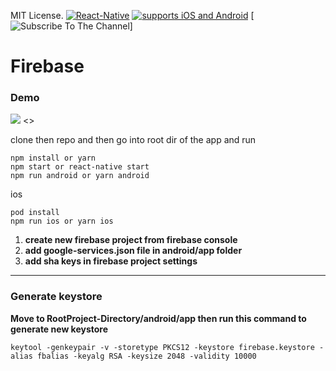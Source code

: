 
MIT License.
[![React-Native](https://img.shields.io/badge/React%20Native-333.svg?style=for-the-badge&logo=react&labelColor=4630eb&logoWidth=30&logoColor=fff)](https://reactnative.dev/) [![supports iOS and Android](https://img.shields.io/badge/Getting%20Started-4630EB.svg?style=for-the-badge&labelColor=000)](https://reactnative.dev/docs/getting-started) [![Subscribe To The Channel](https://img.shields.io/badge/Subscribe-red.svg?style=for-the-badge&logo=youtube&labelColor=red&logoWidth=20&logoColor=fff)] 

# Firebase

### Demo
<p>
<picture>
  <source width="240" media="(prefers-color-scheme: dark)" srcset="https://github.com/vishalpwr/firebase/blob/master/imgs/auth1.png">
  <img src="hhttps://github.com/vishalpwr/firebase/blob/master/imgs/auth1.png">
</picture>
<picture>
  <source width="240" media="(prefers-color-scheme: dark)" srcset="https://github.com/vishalpwr/firebase/blob/master/imgs/auth2.png">
  <>
</picture>
</p>

clone then repo and then go into root dir of the app and run
```
npm install or yarn
npm start or react-native start
npm run android or yarn android
```
ios
```
pod install
npm run ios or yarn ios
```
1. **create new firebase project from firebase console**
2. **add google-services.json file in android/app folder**
3. **add sha keys in firebase project settings**


____________________________________________________________________
### Generate keystore
**Move to RootProject-Directory/android/app then run this command to generate new keystore**
```
keytool -genkeypair -v -storetype PKCS12 -keystore firebase.keystore -alias fbalias -keyalg RSA -keysize 2048 -validity 10000
```